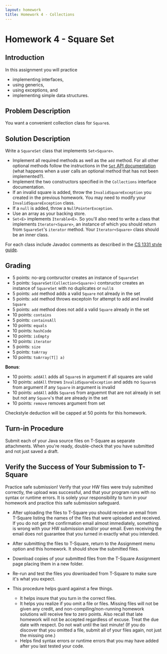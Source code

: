 ```yaml
---
layout: homework
title: Homework 4 - Collections
---
```


# Homework 4 - Square Set

## Introduction

In this assignment you will practice

- implementing interfaces,
- using generics,
- using exceptions, and
- implementing simple data structures.

## Problem Description

You want a convenient collection class for `Square`s.

## Solution Description

Write a `SquareSet` class that implements `Set<Square>`.

- Implement all required methods as well as the `add` method. For all other optional methods follow the instructions in the [`Set` API documentation](https://docs.oracle.com/javase/8/docs/api/java/util/Set.html) (what happens when a user calls an optional method that has not been implemented?).
- Implement the two constructors specified in the `Collections` interface documentation.
- If an invalid square is added, throw the `InvalidSquareException` you created in the previous homework. You may need to modify your `InvalidSquareException` class.
- If a `null` is added, throw a `NullPointerException`.
- Use an array as your backing store.
- `Set<E>` implements `Iterable<E>`. So you'll also need to write a class that implements `Iterator<Square>`, an instance of which you should return from `SquareSet`'s `iterator` method. Your `Iterator<Square>` class should be an inner class.

For each class include Javadoc comments as described in the [CS 1331 style guide](../../cs1331-style-guide.html).

## Grading

-  5 points: no-arg contsructor creates an instance of `SquareSet`
-  5 points: `SquareSet(Collection<Square>)` contsructor creates an instance of `SquareSet` with no duplicates or `null`s
-  5 points: `add` method adds a valid `Square` not already in the set
-  5 points: `add` method throws exceptoin for attempt to add and invalid `Square`
-  5 points: `add` method does not add a valid `Square` already in the set
- 10 points: `contains`
-  5 points: `containsAll`
- 10 points: `equals`
- 10 points: `hashCode`
- 10 points: `isEmpty`
- 10 points: `iterator`
-  5 points: `size`
-  5 points: `toArray`
- 10 points: `toArray(T[] a)`

**Bonus**:

- 10 points: `addAll` adds all `Square`s in argument if all squares are valid
- 10 points: `addAll` throws `InvalidSquareException` and adds no `Square`s from argument if any `Square` in argument is invalid
- 10 points: `addAll` adds `Square`s from arguemnt that are not already in set but not any `Square`'s that are already in the set
- 10 points: `remove` removes argument from set

Checkstyle deduction will be capped at 50 points for this homework.

## Turn-in Procedure

Submit each of your Java source files on T-Square as separate attachments.  When you're ready, double-check that you have submitted and not just saved a draft.

## Verify the Success of Your Submission to T-Square

Practice safe submission! Verify that your HW files were truly submitted correctly, the upload was successful, and that your program runs with no syntax or runtime errors. It is solely your responsibility to turn in your homework and practice this safe submission safeguard.

- After uploading the files to T-Square you should receive an email from T-Square listing the names of the files that were uploaded and received. If you do not get the confirmation email almost immediately, something is wrong with your HW submission and/or your email. Even receiving the email does not guarantee that you turned in exactly what you intended.
- After submitting the files to T-Square, return to the Assignment menu option and this homework. It should show the submitted files.
- Download copies of your submitted files from the T-Square Assignment page placing them in a new folder.
- Re-run and test the files you downloaded from T-Square to make sure it's what you expect.
- This procedure helps guard against a few things.

    - It helps insure that you turn in the correct files.
    - It helps you realize if you omit a file or files. Missing files will not be given any credit, and non-compiling/non-running homework solutions will receive few to zero points. Also recall that late homework will not be accepted regardless of excuse. Treat the due date with respect.  Do not wait until the last minute!
(If you do discover that you omitted a file, submit all of your files again, not just the missing one.)
    - Helps find syntax errors or runtime errors that you may have added after you last tested your code.
